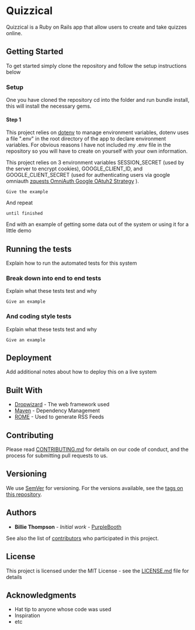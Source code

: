 # Quizzical

Quizzical is a Ruby on Rails app that allow users to create and take quizzes online.

## Getting Started

To get started simply clone the repository and follow the setup instructions below

### Setup

One you have cloned the repository cd into the folder and run bundle install, this will install the necessary gems.


#### Step 1
This project relies on [dotenv](https://github.com/bkeepers/dotenv) to manage environment variables, dotenv uses a file ".env" in the root directory of the app to declare environment variables. For obvious reasons I have not included my .env file in the repository so you will have to create on yourself with your own information.

This project relies on 3 environment variables SESSION_SECRET (used by the server to encrypt cookies), GOOGLE_CLIENT_ID, and GOOGLE_CLIENT_SECRET (used for authenticating users via google omniauth [zquests OmniAuth Google OAtuh2 Strategy](https://github.com/zquestz/omniauth-google-oauth2)  ). 

```
Give the example
```

And repeat

```
until finished
```

End with an example of getting some data out of the system or using it for a little demo

## Running the tests

Explain how to run the automated tests for this system

### Break down into end to end tests

Explain what these tests test and why

```
Give an example
```

### And coding style tests

Explain what these tests test and why

```
Give an example
```

## Deployment

Add additional notes about how to deploy this on a live system

## Built With

* [Dropwizard](http://www.dropwizard.io/1.0.2/docs/) - The web framework used
* [Maven](https://maven.apache.org/) - Dependency Management
* [ROME](https://rometools.github.io/rome/) - Used to generate RSS Feeds

## Contributing

Please read [CONTRIBUTING.md](https://gist.github.com/PurpleBooth/b24679402957c63ec426) for details on our code of conduct, and the process for submitting pull requests to us.

## Versioning

We use [SemVer](http://semver.org/) for versioning. For the versions available, see the [tags on this repository](https://github.com/your/project/tags). 

## Authors

* **Billie Thompson** - *Initial work* - [PurpleBooth](https://github.com/PurpleBooth)

See also the list of [contributors](https://github.com/your/project/contributors) who participated in this project.

## License

This project is licensed under the MIT License - see the [LICENSE.md](LICENSE.md) file for details

## Acknowledgments

* Hat tip to anyone whose code was used
* Inspiration
* etc

